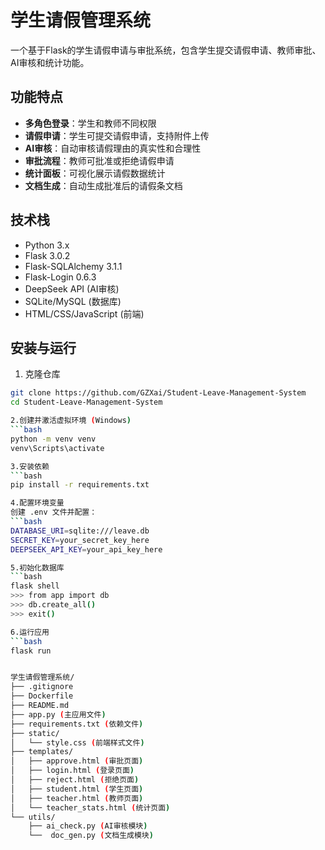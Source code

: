 # 学生请假管理系统

一个基于Flask的学生请假申请与审批系统，包含学生提交请假申请、教师审批、AI审核和统计功能。

## 功能特点

- **多角色登录**：学生和教师不同权限
- **请假申请**：学生可提交请假申请，支持附件上传
- **AI审核**：自动审核请假理由的真实性和合理性
- **审批流程**：教师可批准或拒绝请假申请
- **统计面板**：可视化展示请假数据统计
- **文档生成**：自动生成批准后的请假条文档

## 技术栈

- Python 3.x
- Flask 3.0.2
- Flask-SQLAlchemy 3.1.1
- Flask-Login 0.6.3
- DeepSeek API (AI审核)
- SQLite/MySQL (数据库)
- HTML/CSS/JavaScript (前端)

## 安装与运行

1. 克隆仓库
```bash
git clone https://github.com/GZXai/Student-Leave-Management-System
cd Student-Leave-Management-System

2.创建并激活虚拟环境 (Windows)
```bash
python -m venv venv
venv\Scripts\activate

3.安装依赖
```bash
pip install -r requirements.txt

4.配置环境变量
创建 .env 文件并配置：
```bash
DATABASE_URI=sqlite:///leave.db
SECRET_KEY=your_secret_key_here
DEEPSEEK_API_KEY=your_api_key_here

5.初始化数据库
```bash
flask shell
>>> from app import db
>>> db.create_all()
>>> exit()

6.运行应用
```bash
flask run


学生请假管理系统/
├── .gitignore
├── Dockerfile
├── README.md
├── app.py (主应用文件)
├── requirements.txt (依赖文件)
├── static/
│   └── style.css (前端样式文件)
├── templates/
│   ├── approve.html (审批页面)
│   ├── login.html (登录页面)
│   ├── reject.html (拒绝页面)
│   ├── student.html (学生页面)
│   ├── teacher.html (教师页面)
│   └── teacher_stats.html (统计页面)
└── utils/
    ├── ai_check.py (AI审核模块)
    └──  doc_gen.py (文档生成模块)
  
